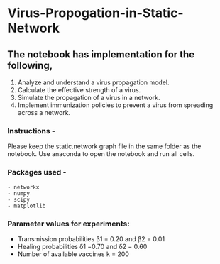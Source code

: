 # Virus-Propogation-in-Static-Network
## The notebook has implementation for the following,
  1. Analyze and understand a virus propagation model.
  2. Calculate the effective strength of a virus.
  3. Simulate the propagation of a virus in a network.
  4. Implement immunization policies to prevent a virus from spreading across a network.


### Instructions - 
Please keep the static.network graph file in the same folder as the notebook. Use anaconda to open the notebook and run all cells.

### Packages used - 
	- networkx
	- numpy
	- scipy
	- matplotlib
  
### Parameter values for experiments:
  - Transmission probabilities β1 = 0.20 and β2 = 0.01
  - Healing probabilities δ1 =0.70 and δ2 = 0.60
  - Number of available vaccines k = 200
